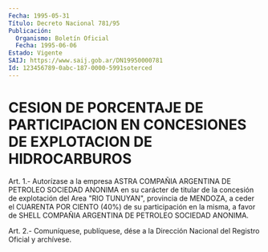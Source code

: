 ```yaml
---
Fecha: 1995-05-31
Título: Decreto Nacional 781/95
Publicación:
  Organismo: Boletín Oficial
  Fecha: 1995-06-06
Estado: Vigente
SAIJ: https://www.saij.gob.ar/DN19950000781
Id: 123456789-0abc-187-0000-5991soterced
---
```

# CESION DE PORCENTAJE DE PARTICIPACION EN CONCESIONES DE EXPLOTACION DE HIDROCARBUROS

<a id="1"></a>
Art.  1.-  Autorízase a la empresa ASTRA COMPAÑIA ARGENTINA DE PETROLEO  SOCIEDAD   ANONIMA  en  su  carácter  de  titular  de  la concesión de explotación  del  Area  "RIO  TUNUYAN",  provincia  de MENDOZA,  a  ceder el CUARENTA POR CIENTO (40%) de su participación en la misma, a  favor  de  SHELL  COMPAÑIA  ARGENTINA  DE  PETROLEO SOCIEDAD ANONIMA.

<a id="2"></a>
Art. 2.- Comuníquese, publíquese, dése a la Dirección Nacional del Registro Oficial y archívese.